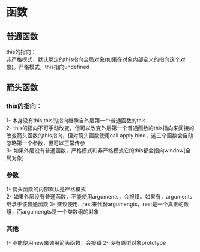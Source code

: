 # 函数

## 普通函数
this的指向：  
非严格模式，默认绑定的this指向全局对象(如果在对象内部定义的指向这个对象)。严格模式，this指向undefined  

## 箭头函数
### this的指向：  
1- 本身没有this,this的指向继承自外层第一个普通函数的this  
2- this的指向不可手动改变，但可以改变外层第一个普通函数的this指向来间接的改变箭头函数的this指向，但对箭头函数使用call apply bind，这三个函数会自动忽略第一个参数，但可以正常传参  
3- 如果外层没有普通函数，严格模式和非严格模式它的this都会指向window(全局对象)  
### 参数  
1- 箭头函数的内部默认是严格模式  
2- 如果外层没有普通函数，不能使用arguments，会报错。如果有，arguments继承于该普通函数
3- 建议使用...rest来代替argumengts，rest是一个真正的数组，而argumengts是一个类数组的对象

### 其他
1- 不能使用new来调用箭头函数，会报错
2- 没有原型对象prototype

